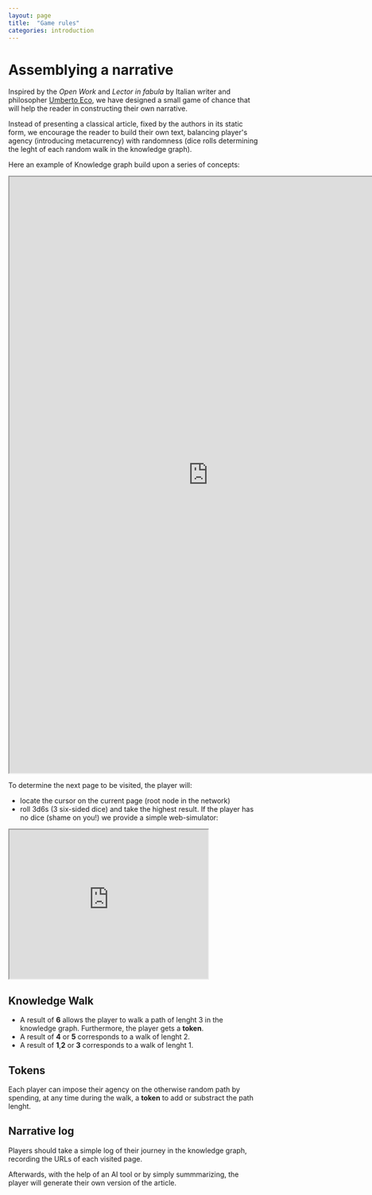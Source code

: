 ```yaml
---
layout: page
title:  "Game rules"
categories: introduction
---
```


# Assemblying a narrative

Inspired by the _Open Work_ and _Lector in fabula_ by Italian writer and philosopher [Umberto Eco](https://en.wikipedia.org/wiki/Umberto_Eco), we have designed a small game of chance that will help the reader in constructing their own narrative.

Instead of presenting a classical article, fixed by the authors in its static form, we encourage the reader to build their own text, balancing player's agency (introducing metacurrency) with randomness (dice rolls determining the leght of each random walk in the knowledge graph).

Here an example of Knowledge graph build upon a series of concepts:

<iframe src="https://nicholascorniaorpheus.github.io/decastrophizing-failure-through-playfulness/assets/networks/Alicia.html" height="1200" width="800" title="Alicia network"></iframe>

To determine the next page to be visited, the player will:

- locate the cursor on the current page (root node in the network)
- roll 3d6s (3 six-sided dice) and take the highest result. If the player has no dice (shame on you!) we provide a simple web-simulator:

<iframe src="https://nicholascorniaorpheus.github.io/decastrophizing-failure-through-playfulness/assets/roll.html" height="300" width="400" title="Dice Roller"></iframe>

## Knowledge Walk

- A result of **6** allows the player to walk a path of lenght 3 in the knowledge graph. Furthermore, the player gets a **token**.
- A result of **4** or **5** corresponds to a walk of lenght 2.
- A result of **1**,**2** or **3** corresponds to a walk of lenght 1.

## Tokens

Each player can impose their agency on the otherwise random path by spending, at any time during the walk, a **token** to add or substract the path lenght.

## Narrative log

Players should take a simple log of their journey in the knowledge graph, recording the URLs of each visited page.

Afterwards, with the help of an AI tool or by simply summmarizing, the player will generate their own version of the article.

